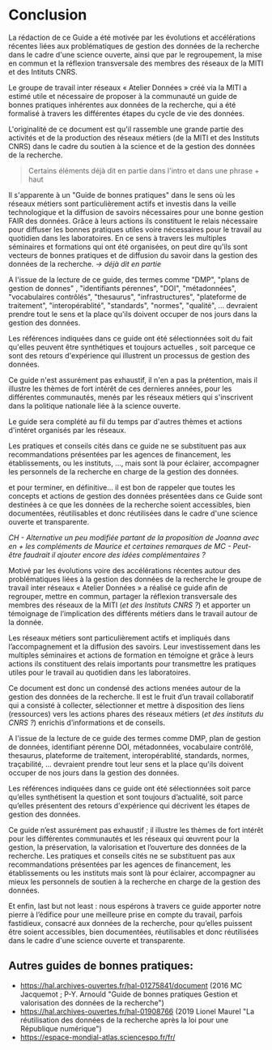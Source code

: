 # Conclusion

La rédaction de ce Guide a été motivée par les évolutions et accélérations récentes liées aux problématiques de gestion des données de la recherche dans le cadre d'une science ouverte, ainsi que par le regroupement, la mise en commun et la réflexion transversale des membres des réseaux de la MITI et des Intituts CNRS.

Le groupe de travail inter réseaux « Atelier Données » créé via la MITI a estimé utile et nécessaire de proposer à la communauté un guide de bonnes pratiques inhérentes aux données de la recherche, qui a été formalisé à travers les différentes étapes du cycle de vie des données.

L'originalité de ce document est qu'il rassemble une grande partie des activités et de la production des réseaux métiers (de la MITI et des Instituts CNRS) dans le cadre du soutien à la science et de la gestion des données de la recherche.

> Certains éléments déjà dit en partie dans l'intro et dans une phrase + haut

Il s'apparente à un  "Guide de bonnes pratiques" dans le sens où les réseaux métiers sont particulièrement actifs et investis dans la veille technologique et la diffusion de savoirs nécessaires pour une bonne gestion FAIR des données. Grâce à leurs actions ils constituent le relais nécessaire pour diffuser les bonnes pratiques utiles voire nécessaires pour le travail au quotidien dans les laboratoires. En ce sens à travers les multiples séminaires et formations qui ont été organisées, on peut dire qu'ils sont vecteurs de bonnes pratiques et de diffusion du savoir dans la gestion des données de la recherche.
*-> déjà dit en partie*
 
A l'issue de la lecture de ce guide, des termes comme "DMP", "plans de gestion de donnes" , "identifiants pérennes", "DOI", "métadonnées", "vocabulaires contrôlés", "thesaurus", "infrastructures", "plateforme de traitement", "interopérablité", "standards", "normes", "qualité", ... devraient prendre tout le sens et la place qu'ils doivent occuper de nos jours dans la gestion des données.

Les références indiquées dans ce guide ont été sélectionnées soit du fait qu'elles peuvent être synthétiques et toujours actuelles , soit parceque ce sont des retours d'expérience qui illustrent un processus de gestion des données.


Ce guide n'est assurément pas exhaustif, il n'en a pas la prétention, mais il illustre les thèmes de fort intérêt de ces dernieres années,  pour les différentes communautés, menés par les réseaux métiers qui s'inscrivent dans la politique nationale liée à la science ouverte. 

Le guide sera complété au fil du temps par d'autres thèmes et actions d'intéret organisés par les réseaux.

Les pratiques et conseils cités dans ce guide ne se substituent pas aux recommandations présentées par les agences de financement, les établissements, ou les instituts, ..., mais sont là pour éclairer, accompagner les personnels de la recherche en charge de la gestion des données.

et pour terminer, en définitive... il est bon de rappeler que toutes les concepts et actions de gestion des données présentées dans ce Guide sont destinées à ce que les données de la recherche soient accessibles, bien documentées, réutilisables et donc réutilisées dans le cadre d'une science ouverte et transparente.  

*CH - Alternative un peu modifiée partant de la proposition de Joanna  avec en + les compléments de Maurice et certaines remarques de MC - Peut-être faudrait il ajouter encore des idées complémentaires ?*

Motivé par les évolutions voire des accélérations récentes autour des problématiques liées à la gestion des données de la recherche le groupe de travail inter réseaux « Atelier Données » a réalisé ce guide afin de regrouper, mettre en commun, partager la réflexion transversale des membres des réseaux de la MITI (*et des Instituts CNRS ?*) et apporter un témoignage de l’implication des différents métiers dans le travail autour de la donnée.

Les réseaux métiers sont particulièrement actifs et impliqués dans l’accompagnement et la diffusion des savoirs. Leur investissement dans les multiples séminaires et actions de formation en témoigne et grâce à leurs actions ils constituent des relais importants pour transmettre les pratiques utiles pour le travail au quotidien dans les laboratoires.  

Ce document est donc un condensé des actions menées autour de la gestion des données de la recherche. Il est le fruit d’un travail collaboratif qui a consisté à collecter, sélectionner et mettre à disposition des liens (ressources) vers les actions phares des réseaux métiers (*et des instituts du CNRS ?*) enrichis d’informations et de conseils. 

A l'issue de la lecture de ce guide des termes comme DMP, plan de gestion de données, identifiant pérenne DOI, métadonnées, vocabulaire contrôlé, thesaurus, plateforme de traitement, interopérablité, standards, normes, traçabilité, ... devraient prendre tout leur sens et la place qu'ils doivent occuper de nos jours dans la gestion des données.

Les références indiquées dans ce guide ont été sélectionnées soit parce qu’elles synthétisent la question et sont toujours d’actualité, soit parce qu’elles présentent des retours d'expérience qui décrivent les étapes de gestion des données.

Ce guide n’est assurément pas exhaustif ; il illustre les thèmes de fort intérêt pour les différentes communautés et les réseaux qui œuvrent pour la gestion, la préservation, la valorisation et l’ouverture des données de la recherche. 
Les pratiques et conseils cités ne se substituent pas aux recommandations présentées par les agences de financement, les établissements ou les instituts mais sont là pour éclairer, accompagner au mieux les personnels de soutien à la recherche en charge de la gestion des données.

Et enfin, last but not least : nous espérons à travers ce guide apporter notre pierre à l’édifice pour une meilleure prise en compte du travail, parfois fastidieux, consacré aux données de la recherche, pour qu’elles puissent être soient accessibles, bien documentées, réutilisables et donc réutilisées dans le cadre d'une science ouverte et transparente.


##  Autres guides de bonnes pratiques:
            
* <https://hal.archives-ouvertes.fr/hal-01275841/document> (2016 MC Jacquemot ; P-Y. Arnould "Guide de bonnes pratiques Gestion et valorisation des données de la recherche")        
* <https://hal.archives-ouvertes.fr/hal-01908766> (2019 Lionel Maurel "La réutilisation des données de la recherche après la loi pour une République numérique")       
* <https://espace-mondial-atlas.sciencespo.fr/fr/>
